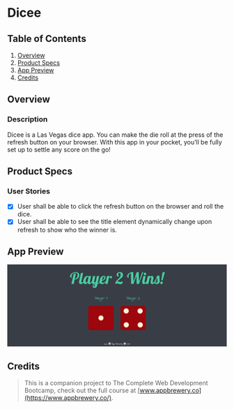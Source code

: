 # Dicee

## Table of Contents
1. [Overview](#Overview)
2. [Product Specs](#Product-Specs)
3. [App Preview](#App-Preview)
4. [Credits](#Credits)

## Overview
### Description

Dicee is a Las Vegas dice app. You can make the die roll at the press of the refresh button on your browser. With this app in your pocket, you’ll be fully set up to settle any score on the go!

## Product Specs
### User Stories

- [x] User shall be able to click the refresh button on the browser and roll the dice.
- [x] User shall be able to see the title element dynamically change upon refresh to show who the winner is.

## App Preview

<img src="https://github.com/py415/app-resources/blob/master/web/dicee/dicee-full-screen.png">

## Credits

> This is a companion project to The Complete Web Development Bootcamp, check out the full course at [www.appbrewery.co](https://www.appbrewery.co/).
